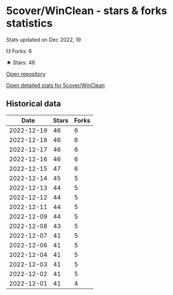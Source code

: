 # 5cover/WinClean - stars & forks statistics

Stats updated on Dec 2022, 19

☋ Forks: 6

★ Stars: 46

[Open repository](https://github.com/5cover/WinClean)

[Open detailed stats for 5cover/WinClean](https://reviewgithub.com/rep/5cover/WinClean)

## Historical data
| Date | Stars | Forks |
|------|-------|-------|
| 2022-12-19 | 46 | 6 | 
| 2022-12-18 | 46 | 6 | 
| 2022-12-17 | 46 | 6 | 
| 2022-12-16 | 46 | 6 | 
| 2022-12-15 | 47 | 6 | 
| 2022-12-14 | 45 | 5 | 
| 2022-12-13 | 44 | 5 | 
| 2022-12-12 | 44 | 5 | 
| 2022-12-11 | 44 | 5 | 
| 2022-12-09 | 44 | 5 | 
| 2022-12-08 | 43 | 5 | 
| 2022-12-07 | 41 | 5 | 
| 2022-12-06 | 41 | 5 | 
| 2022-12-04 | 41 | 5 | 
| 2022-12-03 | 41 | 5 | 
| 2022-12-02 | 41 | 5 | 
| 2022-12-01 | 41 | 4 | 

